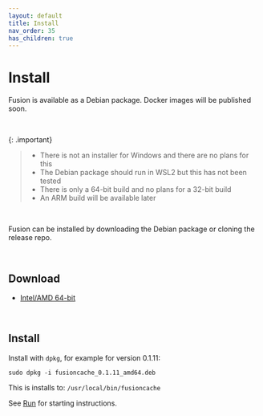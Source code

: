 ```yaml
---
layout: default
title: Install
nav_order: 35
has_children: true
---
```


# Install
Fusion is available as a Debian package. Docker images will be published soon.

<br/>

{: .important}
>- There is not an installer for Windows and there are no plans for this
>- The Debian package should run in WSL2 but this has not been tested
>- There is only a 64-bit build and no plans for a 32-bit build
>- An ARM build will be available later

<br/>


Fusion can be installed by downloading the Debian package or cloning the release repo.

<br/>

## Download

- [Intel/AMD 64-bit](https://fusion.gateway.scarf.sh/package/fusioncache_0.1.10_amd64.deb)

<br/> 

## Install

Install with `dpkg`, for example for version 0.1.11:

`sudo dpkg -i fusioncache_0.1.11_amd64.deb`
 
This is installs to: `/usr/local/bin/fusioncache`

See [Run](run.md) for starting instructions.










